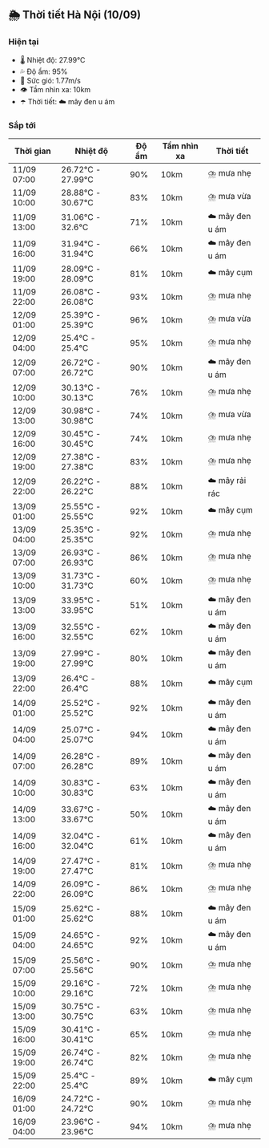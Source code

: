## 🌦️ Thời tiết Hà Nội (10/09)

### Hiện tại

- 🌡️ Nhiệt độ: 27.99℃
- 💦 Độ ẩm: 95%
- 💨 Sức gió: 1.77m/s
- 👁️ Tầm nhìn xa: 10km
- ☂️ Thời tiết: ☁️ mây đen u ám

### Sắp tới

| Thời gian | Nhiệt độ | Độ ẩm | Tầm nhìn xa | Thời tiết |
| --- | --- | --- | --- | --- |
| 11/09 07:00 | 26.72℃ - 27.99℃ | 90% | 10km | ⛈️ mưa nhẹ |
| 11/09 10:00 | 28.88℃ - 30.67℃ | 83% | 10km | ⛈️ mưa vừa |
| 11/09 13:00 | 31.06℃ - 32.6℃ | 71% | 10km | ☁️ mây đen u ám |
| 11/09 16:00 | 31.94℃ - 31.94℃ | 66% | 10km | ☁️ mây đen u ám |
| 11/09 19:00 | 28.09℃ - 28.09℃ | 81% | 10km | ☁️ mây cụm |
| 11/09 22:00 | 26.08℃ - 26.08℃ | 93% | 10km | ⛈️ mưa nhẹ |
| 12/09 01:00 | 25.39℃ - 25.39℃ | 96% | 10km | ⛈️ mưa vừa |
| 12/09 04:00 | 25.4℃ - 25.4℃ | 95% | 10km | ⛈️ mưa nhẹ |
| 12/09 07:00 | 26.72℃ - 26.72℃ | 90% | 10km | ☁️ mây đen u ám |
| 12/09 10:00 | 30.13℃ - 30.13℃ | 76% | 10km | ⛈️ mưa nhẹ |
| 12/09 13:00 | 30.98℃ - 30.98℃ | 74% | 10km | ⛈️ mưa vừa |
| 12/09 16:00 | 30.45℃ - 30.45℃ | 74% | 10km | ⛈️ mưa nhẹ |
| 12/09 19:00 | 27.38℃ - 27.38℃ | 83% | 10km | ⛈️ mưa nhẹ |
| 12/09 22:00 | 26.22℃ - 26.22℃ | 88% | 10km | ☁️ mây rải rác |
| 13/09 01:00 | 25.55℃ - 25.55℃ | 92% | 10km | ☁️ mây cụm |
| 13/09 04:00 | 25.35℃ - 25.35℃ | 92% | 10km | ⛈️ mưa nhẹ |
| 13/09 07:00 | 26.93℃ - 26.93℃ | 86% | 10km | ⛈️ mưa nhẹ |
| 13/09 10:00 | 31.73℃ - 31.73℃ | 60% | 10km | ⛈️ mưa nhẹ |
| 13/09 13:00 | 33.95℃ - 33.95℃ | 51% | 10km | ☁️ mây đen u ám |
| 13/09 16:00 | 32.55℃ - 32.55℃ | 62% | 10km | ☁️ mây đen u ám |
| 13/09 19:00 | 27.99℃ - 27.99℃ | 80% | 10km | ☁️ mây đen u ám |
| 13/09 22:00 | 26.4℃ - 26.4℃ | 88% | 10km | ☁️ mây cụm |
| 14/09 01:00 | 25.52℃ - 25.52℃ | 92% | 10km | ☁️ mây đen u ám |
| 14/09 04:00 | 25.07℃ - 25.07℃ | 94% | 10km | ☁️ mây đen u ám |
| 14/09 07:00 | 26.28℃ - 26.28℃ | 89% | 10km | ☁️ mây đen u ám |
| 14/09 10:00 | 30.83℃ - 30.83℃ | 63% | 10km | ☁️ mây đen u ám |
| 14/09 13:00 | 33.67℃ - 33.67℃ | 50% | 10km | ☁️ mây đen u ám |
| 14/09 16:00 | 32.04℃ - 32.04℃ | 61% | 10km | ☁️ mây đen u ám |
| 14/09 19:00 | 27.47℃ - 27.47℃ | 81% | 10km | ⛈️ mưa nhẹ |
| 14/09 22:00 | 26.09℃ - 26.09℃ | 86% | 10km | ⛈️ mưa nhẹ |
| 15/09 01:00 | 25.62℃ - 25.62℃ | 88% | 10km | ☁️ mây đen u ám |
| 15/09 04:00 | 24.65℃ - 24.65℃ | 92% | 10km | ☁️ mây đen u ám |
| 15/09 07:00 | 25.56℃ - 25.56℃ | 90% | 10km | ⛈️ mưa nhẹ |
| 15/09 10:00 | 29.16℃ - 29.16℃ | 72% | 10km | ⛈️ mưa nhẹ |
| 15/09 13:00 | 30.75℃ - 30.75℃ | 63% | 10km | ⛈️ mưa nhẹ |
| 15/09 16:00 | 30.41℃ - 30.41℃ | 65% | 10km | ⛈️ mưa nhẹ |
| 15/09 19:00 | 26.74℃ - 26.74℃ | 82% | 10km | ⛈️ mưa nhẹ |
| 15/09 22:00 | 25.4℃ - 25.4℃ | 89% | 10km | ☁️ mây cụm |
| 16/09 01:00 | 24.72℃ - 24.72℃ | 90% | 10km | ⛈️ mưa nhẹ |
| 16/09 04:00 | 23.96℃ - 23.96℃ | 94% | 10km | ⛈️ mưa nhẹ |
